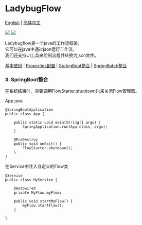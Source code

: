 # LadybugFlow

[English](README.md) | [简体中文](README_CN.md)

![](https://img.shields.io/badge/license-Apache2.0-yellow)
![](https://img.shields.io/badge/Java-1.8-orange)

Ladybugflow是一个java的工作流框架，<br />
它可以在java中通过json运行工作流。<br />
我们还支持UI工具来绘制流程并转换为json文件。

[基本使用](README_CN.md) | [Properties配置](README_CN_PROPERTIES.md) | [SpringBoot整合](README_CN_SPRING_BOOT.md) | [SpringBatch整合](README_CN_SPRING_BATCH.md)

### 3. SpringBoot整合

在系统结束时，需要调用FlowStarter.shutdown();来关闭Flow管理器。

App.java

```
@SpringBootApplication
public class App {

	public static void main(String[] args) {
		SpringApplication.run(App.class, args);
	}

	@PreDestroy
	public void onExit() {
		FlowStarter.shutdown();
	}
}
```

在Service中注入自定义的Flow类

```
@Service
public class MyService {

	@Autowired
	private MyFlow myFlow;
	
	public void startMyFlow() {
		myFlow.startFlow();
	}

}
```
